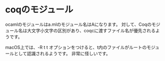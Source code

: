 # coqのモジュール


ocamlのモジュールはa.mlのモジュール名はAになります。
対して、Coqのモジュール名は大文字小文字の区別があり、coqcに渡すファイル名が優先されるようです。

macOS上では、-R t t オプションをつけると、t内のファイルがルートのモジュールとして認識されるようです。
非常に怪しいです。
